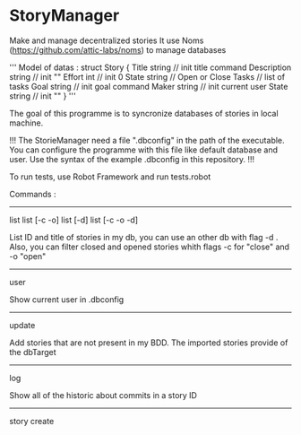 # StoryManager

Make and manage decentralized stories
It use Noms (https://github.com/attic-labs/noms) to manage databases

'''
Model of datas :
    struct Story {
      Title string        // init title command
	    Description string  // init ""
	    Effort int          // init 0
	    State string        // Open or Close
        Tasks               // list of tasks
            Goal  string    // init goal command
            Maker string    // init current user
            State string    // init ""
    }
'''

The goal of this programme is to syncronize databases of stories in local machine.

!!!
The StorieManager need a file ".dbconfig" in the path of the executable. You can configure the programme with this file like default database and user.
Use the syntax of the example .dbconfig in this repository.
!!!

To run tests, use Robot Framework and run tests.robot

Commands :
______________________________
list
list [-c -o]
list [-d] <value>
list [-c -o -d] <value>

List ID and title of stories in my db, you can use an other db with flag -d <dbTarget>. Also, you can filter closed and opened stories whith flags -c for "close" and -o "open"
______________________________
user

Show current user in .dbconfig
______________________________
update <dbTarget>

Add stories that are not present in my BDD. The imported stories provide of the dbTarget
______________________________
log <ID>

Show all of the historic about commits in a story ID
______________________________
story create <title>

Create a new story with random ID and title 
______________________________
story edit <ID> [-t -d -e] <value>

Change a field value in the story ID except "Tasks" and "State". You can midify title with -t or description with -d or effort with -e
______________________________
story show <ID>
story show <ID> [-t]

Show the last state (commit) of the story ID. You can just show the tasks with -t
______________________________
story close <ID>

Change the state of the story ID with value "Close". You can't modify the story after close and it's not possible to reopen it. It is always possible to show/search-task/copy the story
______________________________
story Tadd <ID> <goal>
story Tadd <ID> <goal> <maker>

Add a task in the list "Tasks" of a story ID with goal and maker. If you don't give a maker, it will be the current maker in .dbconfig
______________________________
story Tedit <ID> <IDtask> [-g -m -s] <value>

Edit a task IDtask in the list "Tasks" of a story ID. You can modify the goal with -g, the maker with -m, the state with -s
______________________________
story Tsearch <ID> [-s -m] <value>

Found tasks by value of "State" with -s or "Maker" with -m in the list "Tasks" of a story ID
______________________________
story merge <ID1> <ID2>

Merge two stories that have common references. You need to resolve conflicts if th CLI ask you to choose. This command create a new ID for the merged story and the two lastes stories will be replaced by it
______________________________
story copy <ID> <value>
story copy <ID> <value> [-d]

Copy a story in an other database or add duplicate (other ID) in my database with option -d. Value is the path of the database. Don't forget the name of the database in the path : ./home/user/Documents/Stories
______________________________
story sync <ID> <value>

Synchronize two databases (same ID) about the story ID. Value is the path of the database. Don't forget the name of the database in the path : ./home/user/Documents/Stories
______________________________

__________________________________________________________________________

If you need more informations about commands, use --help after the command
__________________________________________________________________________

Demo :

*** Create stories ***

./StoryManager story create test        // Exec cmd cmd title

test edited
ID : ehin6t1k6cojac1k70qkgc0830vjia0k

*** Edit it ***

./StoryManager story edit ehin6t1k6cojac1k70qkgc0830vjia0k -e 5         // Exec cmd cmd ID [-e -d -t] value

test edited
ID : ehin6t1k6cojac1k70qkgc0830vjia0k

*** Show it ***

./StoryManager story show ehin6t1k6cojac1k70qkgc0830vjia0k              // Exec cmd cmd ID [-t]

struct Commit {
  meta: struct Meta {
    author: "Author config --> PO",
    date: "2020-06-22T10:08:37Z",
    message: "Edit value effort in story test with ID ehin6t1k6cojac1k70qkgc0830vjia0k",
  },
  parents: set {
    #ideku8d93ekku555tjkf79ghi4gsavj2,
  },
  value: struct Story {
    Author: "Author config --> PO",
    Description: "",
    Effort: 5,
    State: "Open",
    Tasks: [],
    Title: "test",
  },
}

*** List stories ***

/StoryManager list      // Exec cmd [-d -c -o]

ehin6t1k6cojac1k70qkgc0830vjia0k		test

*** Add a task ***

./StoryManager story Tadd ehin6t1j74s34c9m70o1ejgk5s6gu1oh newGoal          // Exec cmd cmd ID goal

Task newGoal (0) added in story test
ID : ehin6t1j74s34c9m70o1ejgk5s6gu1oh

*** Edit a task ***

./StoryManager story Tedit ehin6t1j74s34c9m70o1ejgk5s6gu1oh 0 -s Complete         // Exec cmd cmd ID IDtask [-s -g -m] value

Task 0 edited in story test
ID : ehin6t1j74s34c9m70o1ejgk5s6gu1oh

*** Search task by ***

./StoryManager story Tsearch ehin6t1j74s34c9m70o1ejgk5s6gu1oh -s Complete         // Exec cmd cmd ID [-s -m] value

struct Task {
  Goal: "newGoal",
  ID: 0,
  Maker: "Alexis Bredel --> PO",
  State: "Complete",
}

*** Close story ***

./StoryManager story close ehin6t1j74s34c9m70o1ejgk5s6gu1oh         // Exec cmd cmd ID

test closed
ID : ehin6t1j74s34c9m70o1ejgk5s6gu1oh

!!! Remember, you can't modify the story after close and it's not possible to reopen it
